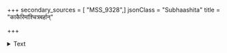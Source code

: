 +++
secondary_sources = [ "MSS_9328",]
jsonClass = "Subhaashita"
title = "काकैरिमांश्चित्रबर्हान्"

+++

<details><summary>Text</summary>

काकैरिमांश्चित्रबर्हान् मयूरान् पराजैष्ठाः पाण्डवान् धार्तराष्ट्रैः।  
हित्वा सिंहान् क्रोष्टुकान् गूहमानः प्राप्ते काले शोचिता त्वं नरेन्द्र॥
</details>
